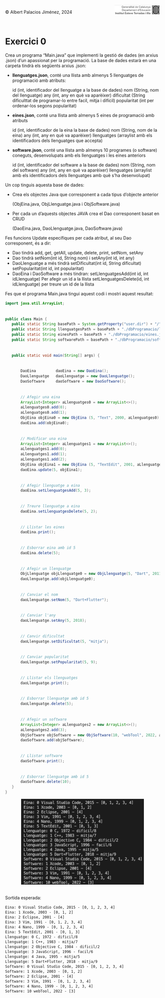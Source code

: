 <div style="display: flex; width: 100%;">
    <div style="flex: 1; padding: 0px;">
        <p>© Albert Palacios Jiménez, 2024</p>
    </div>
    <div style="flex: 1; padding: 0px; text-align: right;">
        <img src="./assets/ieti.png" height="32" alt="Logo de IETI" style="max-height: 32px;">
    </div>
</div>
<br/>

# Exercici 0

Crea un programa “Main.java” que implementi la gestió de dades (en arxius .json) d’un apassionat per la programació. La base de dades estarà en una carpeta tindrà els següents arxius .json:

- **llenguatges.json**, conté una llista amb almenys 5 llenguatges de programació amb atributs:

    id (int, identificador del llenguatge a la base de dades)
    nom (String, nom del llenguatge)
    any (int, any en què va aparèixer)
    dificultat (String dificulttat de programar-lo entre facil, mitja i difícil)
popularitat (int per ordenar-los segons popularitat)

- **eines.json**, conté una llista amb almenys 5 eines de programació amb atributs

    id (int, identificador de la eina la base de dades)
    nom (String, nom de la eina)
    any (int, any en què va aparèixer)
llenguatges (arraylist amb els identificadors dels llenguatges que accepta)

- **software.json**, conté una llista amb almenys 10 programes (o software) coneguts, desenvolupats amb els llenguatges i les eines anteriors

    id (int, identificador del software a la base de dades)
    nom (String, nom del software)
    any (int, any en què va aparèixer)
llenguatges (arraylist amb els identificadors dels llenguatges amb què s’ha desenvolupat)

Un cop tinguis aquesta base de dades:

- Crea els objectes Java que corresponent a cada tipus d’objecte anterior

    (ObjEina.java, ObjLlenguatge.java i ObjSoftware.java)

- Per cada un d’aquests objectes JAVA crea el Dao corresponent basat en CRUD

    (DaoEina.java, DaoLlenguatge.java, DaoSoftware.java)

Fes funcions Update específiques per cada atribut, al seu Dao corresponent, és a dir:

- Dao tindrà add, get, getAll, update, delete, print, setNom, setAny
- Dao tindrà setNom(int id, String nom) i setAny(int id, int any)
- DaoLlenguatge a més tindrà 
    setDificultat(int id, String dificultat)
    setPopularitat(int id, int popularitat)
- DaoEina i DaoSoftware a més tindran:
    setLlenguatgesAdd(int id, int idLlenguatge) Per afegir un id a la llista
    setLlenguatgesDelete(id, int idLlenguatge) per treure un id de la llista

Fes que el programa Main.java tingui aquest codi i mostri aquest resultat:

```java
import java.util.ArrayList;


public class Main {
   public static String basePath = System.getProperty("user.dir") + "/";
   public static String llenguatgesPath = basePath + "./dbProgramacio/llenguatges.json";
   public static String einesPath = basePath + "./dbProgramacio/eines.json";
   public static String softwarePath = basePath + "./dbProgramacio/software.json";


   public static void main(String[] args) {


       DaoEina         daoEina = new DaoEina();
       DaoLlenguatge   daoLlenguatge = new DaoLlenguatge();
       DaoSoftware     daoSoftware = new DaoSoftware();


       // Afegir una eina
       ArrayList<Integer> aLlenguatges0 = new ArrayList<>();
       aLlenguatges0.add(0);
       aLlenguatges0.add(1);
       ObjEina objEina0 = new ObjEina (5, "Text", 2000, aLlenguatges0);
       daoEina.add(objEina0);


       // Modificar una eina
       ArrayList<Integer> aLlenguatges1 = new ArrayList<>();
       aLlenguatges1.add(0);
       aLlenguatges1.add(1);
       aLlenguatges1.add(2);
       ObjEina objEina1 = new ObjEina (5, "TextEdit", 2001, aLlenguatges1);
       daoEina.update(5, objEina1);


       // Afegir llenguatge a eina
       daoEina.setLlenguatgesAdd(5, 3);


       // Treure llenguatge a eina
       daoEina.setLlenguatgesDelete(5, 2);


       // Llistar les eines
       daoEina.print();


       // Esborrar eina amb id 5
       daoEina.delete(5);


       // Afegir un llenguatge
       ObjLlenguatge objLlenguatge0 = new ObjLlenguatge(5, "Dart", 2011, "facil", 8);
       daoLlenguatge.add(objLlenguatge0);


       // Canviar el nom
       daoLlenguatge.setNom(5, "Dart+Flutter");


       // Canviar l'any
       daoLlenguatge.setAny(5, 2018);


       // Canvir dificultat
       daoLlenguatge.setDificultat(5, "mitja");


       // Canviar popularitat
       daoLlenguatge.setPopularitat(5, 9);


       // Llistar els llenguatges
       daoLlenguatge.print();


       // Esborrar llenguatge amb id 5
       daoLlenguatge.delete(5);


       // Afegir un software
       ArrayList<Integer> aLlenguatges2 = new ArrayList<>();
       aLlenguatges2.add(3);
       ObjSoftware objSoftware = new ObjSoftware(10, "webTool", 2022, aLlenguatges2);
       daoSoftware.add(objSoftware);


       // Llistar software
       daoSoftware.print();


       // Esborrar llenguatge amb id 5
       daoSoftware.delete(10);
   }
}
```

<center><img src="./assets/SortidaEx0.png" style="max-width: 90%; width: 400px; max-height: 400px;" alt="">
<br/></center>
<br/>

Sortida esperada:
```text
Eina: 0 Visual Studio Code, 2015 - [0, 1, 2, 3, 4]
Eina: 1 Xcode, 2003 - [0, 1, 2]
Eina: 2 Eclipse, 2001 - [4]
Eina: 3 Vim, 1991 - [0, 1, 2, 3, 4]
Eina: 4 Nano, 1999 - [0, 1, 2, 3, 4]
Eina: 5 TextEdit, 2001 - [0, 1, 3]
Llenguatge: 0 C, 1972 - dificil/8
Llenguatge: 1 C++, 1983 - mitja/7
Llenguatge: 2 Objective C, 1984 - dificil/2
Llenguatge: 3 JavaScript, 1996 - facil/6
Llenguatge: 4 Java, 1995 - mitja/5
Llenguatge: 5 Dart+Flutter, 2018 - mitja/9
Software: 0 Visual Studio Code, 2015 - [0, 1, 2, 3, 4]
Software: 1 Xcode, 2003 - [0, 1, 2]
Software: 2 Eclipse, 2001 - [4]
Software: 3 Vim, 1991 - [0, 1, 2, 3, 4]
Software: 4 Nano, 1999 - [0, 1, 2, 3, 4]
Software: 10 webTool, 2022 - [3]
```